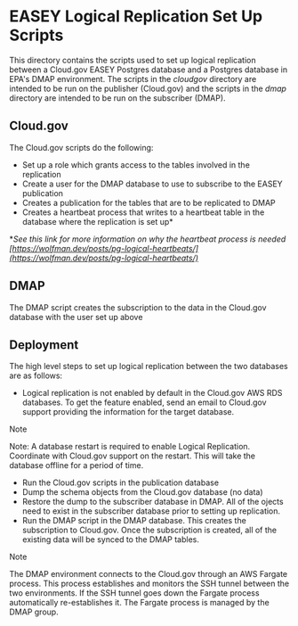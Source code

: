 # EASEY Logical Replication Set Up Scripts 

This directory contains the scripts used to set up logical replication between a Cloud.gov EASEY Postgres database and a Postgres database in EPA's DMAP environment.  The scripts in the *cloudgov* directory are intended to be run on the publisher (Cloud.gov) and the scripts in the *dmap* directory are intended to be run on the subscriber (DMAP). 

## Cloud.gov
The Cloud.gov scripts do the following:

- Set up a role which grants access to the tables involved in the replication
- Create a user for the DMAP database to use to subscribe to the EASEY publication
- Creates a publication for the tables that are to be replicated to DMAP
- Creates a heartbeat process that writes to a heartbeat table in the database where the replication is set up*

**See this link for more information on why the heartbeat process is needed [https://wolfman.dev/posts/pg-logical-heartbeats/](https://wolfman.dev/posts/pg-logical-heartbeats/)*

## DMAP
The DMAP script creates the subscription to the data in the Cloud.gov database with the user set up above

## Deployment
The high level steps to set up logical replication between the two databases are as follows:

- Logical replication is not enabled by default in the Cloud.gov AWS RDS databases.  To get the feature enabled, send an email to Cloud.gov support providing the information for the target database. 

>[!note]
>Note: A database restart is required to enable Logical Replication.  Coordinate with Cloud.gov support on the restart.  This will take the database offline for a period of time.

- Run the Cloud.gov scripts in the publication database
- Dump the schema objects from the Cloud.gov database (no data) 
- Restore the dump to the subscriber database in DMAP.  All of the ojects need to exist in the subscriber database prior to setting up replication. 
- Run the DMAP script in the DMAP database.  This creates the subscription to Cloud.gov.  Once the subscription is created, all of the existing data will be synced to the DMAP tables.

>[!note]
>The DMAP environment connects to the Cloud.gov through an AWS Fargate process.  This process establishes and monitors the SSH tunnel between the two environments. 
>If the SSH tunnel goes down the Fargate process automatically re-establishes it.  The Fargate process is managed by the DMAP group.